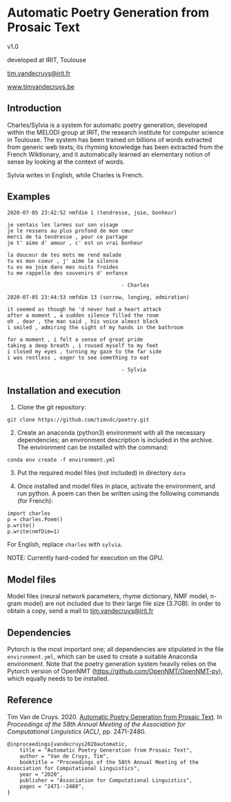 # Automatic Poetry Generation from Prosaic Text

v1.0

developed at IRIT, Toulouse

tim.vandecruys@irit.fr

www.timvandecruys.be


## Introduction

Charles/Sylvia is a system for automatic poetry generation, developed
within the MELODI group at IRIT, the research institute for computer
science in Toulouse. The system has been trained on billions of words
extracted from generic web texts; its rhyming knowledge has been
extracted from the French Wiktionary, and it automatically learned an
elementary notion of sense by looking at the context of words.

Sylvia writes in English, while Charles is French.

## Examples

~~~
2020-07-05 23:42:52 nmfdim 1 (tendresse, joie, bonheur)

je sentais les larmes sur son visage
je le ressens au plus profond de mon cœur
merci de ta tendresse , pour ce partage
je t' aime d' amour , c' est un vrai bonheur

la douceur de tes mots me rend malade
tu es mon coeur , j' aime le silence
tu es ma joie dans mes nuits froides
tu me rappelle des souvenirs d' enfance

                                     - Charles
~~~

~~~
2020-07-05 23:44:53 nmfdim 13 (sorrow, longing, admiration)

it seemed as though he 'd never had a heart attack
after a moment , a sudden silence filled the room
oh , dear , the man said , his voice almost black
i smiled , admiring the sight of my hands in the bathroom

for a moment , i felt a sense of great pride
taking a deep breath , i roused myself to my feet
i closed my eyes , turning my gaze to the far side
i was restless , eager to see something to eat

                                     - Sylvia

~~~

## Installation and execution

1) Clone the git repository:


`git clone https://github.com/timvdc/poetry.git`

2) Create an anaconda (python3) environment with all the necessary
dependencies; an environment description is included in the
archive. The environment can be installed with the command:

`conda env create -f environment.yml`

3) Put the required model files (not included) in directory `data`

4) Once installed and model files in place, activate the environment,
and run python. A poem can then be written using the following
commands (for French):

~~~
import charles
p = charles.Poem()
p.write()
p.write(nmfDim=1)
~~~~

For English, replace `charles` with `sylvia`.

NOTE: Currently hard-coded for execution on the GPU.

## Model files

Model files (neural network parameters, rhyme dictionary, NMF model,
n-gram model) are not included due to their large file size
(3.7GB). In order to obtain a copy, send a mail to
tim.vandecruys@irit.fr

## Dependencies

Pytorch is the most important one; all dependencies are stipulated in
the file `environment.yml`, which can be used to create a suitable
Anaconda environment. Note that the poetry generation system heavily
relies on the Pytorch version of OpenNMT
(https://github.com/OpenNMT/OpenNMT-py), which equally needs to be
installed.

## Reference

Tim Van de Cruys. 2020. [Automatic Poetry Generation from Prosaic Text](https://www.aclweb.org/anthology/2020.acl-main.223.pdf). In *Proceedings of the 58th Annual Meeting of the Association for Computational Linguistics (ACL)*, pp. 2471-2480.

~~~
@inproceedings{vandecruys2020automatic,
    title = "Automatic Poetry Generation from Prosaic Text",
    author = "Van de Cruys, Tim",
    booktitle = "Proceedings of the 58th Annual Meeting of the Association for Computational Linguistics",
    year = "2020",
    publisher = "Association for Computational Linguistics",
    pages = "2471--2480",
}
~~~